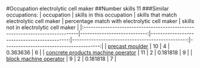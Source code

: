 #Occupation electrolytic cell maker
##Number skills 11
###Similar occupations:
| occupation                                                                  |   skills in this occupation |   skills that match electrolytic cell maker |   percentage match with electrolytic cell maker |   skills not in electrolytic cell maker |
|:----------------------------------------------------------------------------|----------------------------:|--------------------------------------------:|------------------------------------------------:|----------------------------------------:|
| [precast moulder](precast_moulder.md)                                       |                          10 |                                           4 |                                        0.363636 |                                       6 |
| [concrete products machine operator](concrete_products_machine_operator.md) |                          11 |                                           2 |                                        0.181818 |                                       9 |
| [block machine operator](block_machine_operator.md)                         |                           9 |                                           2 |                                        0.181818 |                                       7 |
